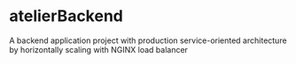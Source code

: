 # atelierBackend
A backend application project with production service-oriented architecture by horizontally scaling with NGINX load balancer 

